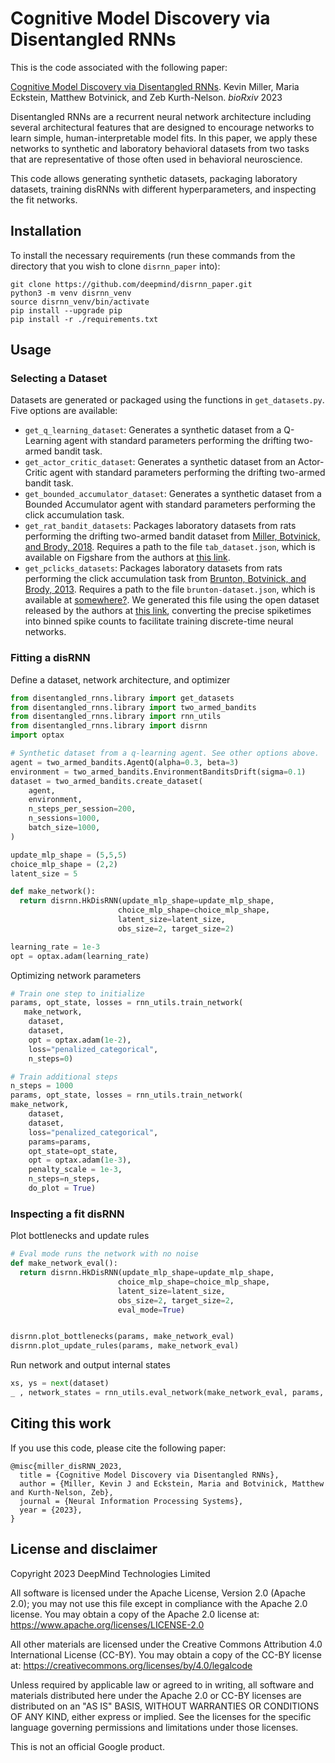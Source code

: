 # Cognitive Model Discovery via Disentangled RNNs

This is the code associated with the following paper:

[Cognitive Model Discovery via Disentangled RNNs](https://www.biorxiv.org/content/10.1101/2023.06.23.546250v1).
Kevin Miller, Maria Eckstein, Matthew Botvinick, and Zeb Kurth-Nelson. _bioRxiv_ 2023

Disentangled RNNs are a recurrent neural network architecture including several architectural features that are designed to encourage networks to learn simple, human-interpretable model fits. In this paper, we apply these networks to synthetic and laboratory behavioral datasets from two tasks that are representative of those often used in behavioral neuroscience.

This code allows generating synthetic datasets, packaging laboratory datasets, training disRNNs with different hyperparameters, and inspecting the fit networks.

## Installation

To install the necessary requirements (run these commands from the directory
that you wish to clone `disrnn_paper` into):

```shell
git clone https://github.com/deepmind/disrnn_paper.git
python3 -m venv disrnn_venv
source disrnn_venv/bin/activate
pip install --upgrade pip
pip install -r ./requirements.txt
```


## Usage

### Selecting a Dataset

Datasets are generated or packaged using the functions in `get_datasets.py`. Five options are available:

* `get_q_learning_dataset`: Generates a synthetic dataset from a Q-Learning agent with standard parameters performing the drifting two-armed bandit task.
* `get_actor_critic_dataset`: Generates a synthetic dataset from an Actor-Critic agent with standard parameters performing the drifting two-armed bandit task.
* `get_bounded_accumulator_dataset`: Generates a synthetic dataset from a Bounded Accumulator agent with standard parameters performing the click accumulation task.
* `get_rat_bandit_datasets`: Packages laboratory datasets from rats performing the drifting two-armed bandit dataset from [Miller, Botvinick, and Brody, 2018](https://www.biorxiv.org/content/10.1101/461129v3). Requires a path to the file `tab_dataset.json`, which is available on Figshare from the authors at [this link](https://figshare.com/articles/dataset/From_predictive_models_to_cognitive_models_Separable_behavioral_processes_underlying_reward_learning_in_the_rat/20449356
).
* `get_pclicks_datasets`: Packages laboratory datasets from rats performing the click accumulation task from [Brunton, Botvinick, and Brody, 2013](https://pubmed.ncbi.nlm.nih.gov/23559254/). Requires a path to the file `brunton-dataset.json`, which is available at [somewhere?](). We generated this file using the open dataset released by the authors at [this link](https://github.com/Brody-Lab/brunton_dataset), converting the precise spiketimes into binned spike counts to facilitate training discrete-time neural networks.

### Fitting a disRNN

Define a dataset, network architecture, and optimizer

```python
from disentangled_rnns.library import get_datasets
from disentangled_rnns.library import two_armed_bandits
from disentangled_rnns.library import rnn_utils
from disentangled_rnns.library import disrnn
import optax

# Synthetic dataset from a q-learning agent. See other options above.
agent = two_armed_bandits.AgentQ(alpha=0.3, beta=3)
environment = two_armed_bandits.EnvironmentBanditsDrift(sigma=0.1)
dataset = two_armed_bandits.create_dataset(
    agent,
    environment,
    n_steps_per_session=200,
    n_sessions=1000,
    batch_size=1000,
)

update_mlp_shape = (5,5,5)
choice_mlp_shape = (2,2)
latent_size = 5

def make_network():
  return disrnn.HkDisRNN(update_mlp_shape=update_mlp_shape,
                        choice_mlp_shape=choice_mlp_shape,
                        latent_size=latent_size,
                        obs_size=2, target_size=2)

learning_rate = 1e-3
opt = optax.adam(learning_rate)
```

Optimizing network parameters

```python
# Train one step to initialize
params, opt_state, losses = rnn_utils.train_network(
   make_network,
    dataset,
    dataset,
    opt = optax.adam(1e-2),
    loss="penalized_categorical",
    n_steps=0)

# Train additional steps
n_steps = 1000
params, opt_state, losses = rnn_utils.train_network(
make_network,
    dataset,
    dataset,
    loss="penalized_categorical",
    params=params,
    opt_state=opt_state,
    opt = optax.adam(1e-3),
    penalty_scale = 1e-3,
    n_steps=n_steps,
    do_plot = True)
```

### Inspecting a fit disRNN

Plot bottlenecks and update rules

```python
# Eval mode runs the network with no noise
def make_network_eval():
  return disrnn.HkDisRNN(update_mlp_shape=update_mlp_shape,
                        choice_mlp_shape=choice_mlp_shape,
                        latent_size=latent_size,
                        obs_size=2, target_size=2,
                        eval_mode=True)


disrnn.plot_bottlenecks(params, make_network_eval)
disrnn.plot_update_rules(params, make_network_eval)
```

Run network and output internal states

```python
xs, ys = next(dataset)
_ , network_states = rnn_utils.eval_network(make_network_eval, params, xs)
```


## Citing this work

If you use this code, please cite the following paper:

```
@misc{miller_disRNN_2023,
  title = {Cognitive Model Discovery via Disentangled RNNs},
  author = {Miller, Kevin J and Eckstein, Maria and Botvinick, Matthew and Kurth-Nelson, Zeb},
  journal = {Neural Information Processing Systems},
  year = {2023},
}
```
## License and disclaimer

Copyright 2023 DeepMind Technologies Limited

All software is licensed under the Apache License, Version 2.0 (Apache 2.0);
you may not use this file except in compliance with the Apache 2.0 license.
You may obtain a copy of the Apache 2.0 license at:
https://www.apache.org/licenses/LICENSE-2.0

All other materials are licensed under the Creative Commons Attribution 4.0
International License (CC-BY). You may obtain a copy of the CC-BY license at:
https://creativecommons.org/licenses/by/4.0/legalcode

Unless required by applicable law or agreed to in writing, all software and
materials distributed here under the Apache 2.0 or CC-BY licenses are
distributed on an "AS IS" BASIS, WITHOUT WARRANTIES OR CONDITIONS OF ANY KIND,
either express or implied. See the licenses for the specific language governing
permissions and limitations under those licenses.

This is not an official Google product.
